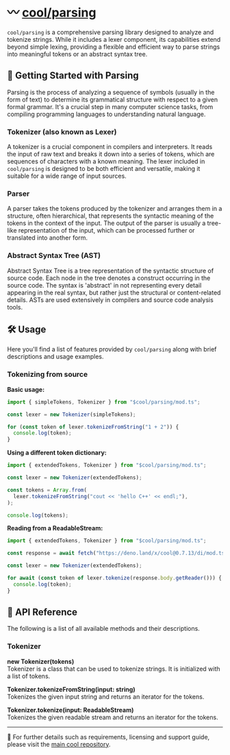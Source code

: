 # 〰️ [cool/parsing](./)

`cool/parsing` is a comprehensive parsing library designed to analyze and
tokenize strings. While it includes a lexer component, its capabilities extend
beyond simple lexing, providing a flexible and efficient way to parse strings
into meaningful tokens or an abstract syntax tree.

## 🚀 Getting Started with Parsing

Parsing is the process of analyzing a sequence of symbols (usually in the form
of text) to determine its grammatical structure with respect to a given formal
grammar. It's a crucial step in many computer science tasks, from compiling
programming languages to understanding natural language.

### Tokenizer (also known as Lexer)

A tokenizer is a crucial component in compilers and interpreters. It reads the
input of raw text and breaks it down into a series of tokens, which are
sequences of characters with a known meaning. The lexer included in
`cool/parsing` is designed to be both efficient and versatile, making it
suitable for a wide range of input sources.

### Parser

A parser takes the tokens produced by the tokenizer and arranges them in a
structure, often hierarchical, that represents the syntactic meaning of the
tokens in the context of the input. The output of the parser is usually a
tree-like representation of the input, which can be processed further or
translated into another form.

### Abstract Syntax Tree (AST)

Abstract Syntax Tree is a tree representation of the syntactic structure of
source code. Each node in the tree denotes a construct occurring in the source
code. The syntax is 'abstract' in not representing every detail appearing in the
real syntax, but rather just the structural or content-related details. ASTs are
used extensively in compilers and source code analysis tools.

## 🛠 Usage

Here you'll find a list of features provided by `cool/parsing` along with brief
descriptions and usage examples.

### Tokenizing from source

**Basic usage:**

```js
import { simpleTokens, Tokenizer } from "$cool/parsing/mod.ts";

const lexer = new Tokenizer(simpleTokens);

for (const token of lexer.tokenizeFromString("1 + 2")) {
  console.log(token);
}
```

**Using a different token dictionary:**

```js
import { extendedTokens, Tokenizer } from "$cool/parsing/mod.ts";

const lexer = new Tokenizer(extendedTokens);

const tokens = Array.from(
  lexer.tokenizeFromString("cout << 'hello C++' << endl;"),
);

console.log(tokens);
```

**Reading from a ReadableStream:**

```js
import { extendedTokens, Tokenizer } from "$cool/parsing/mod.ts";

const response = await fetch("https://deno.land/x/cool@0.7.13/di/mod.ts");

const lexer = new Tokenizer(extendedTokens);

for await (const token of lexer.tokenize(response.body.getReader())) {
  console.log(token);
}
```

## 📕 API Reference

The following is a list of all available methods and their descriptions.

### Tokenizer

**new Tokenizer(tokens)**\
Tokenizer is a class that can be used to tokenize strings. It is initialized
with a list of tokens.

**Tokenizer.tokenizeFromString(input: string)**\
Tokenizes the given input string and returns an iterator for the tokens.

**Tokenizer.tokenize(input: ReadableStream)**\
Tokenizes the given readable stream and returns an iterator for the tokens.

---

🔗 For further details such as requirements, licensing and support guide, please
visit the [main cool repository](https://github.com/eser/cool).
